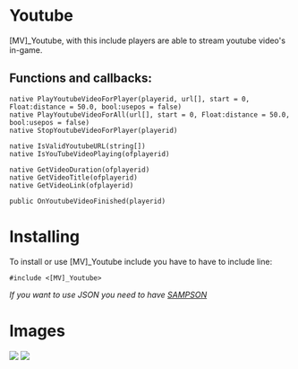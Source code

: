 # Youtube

[MV]_Youtube, with this include players are able to stream youtube video's in-game.

## Functions and callbacks:

```PAWN
native PlayYoutubeVideoForPlayer(playerid, url[], start = 0, Float:distance = 50.0, bool:usepos = false)
native PlayYoutubeVideoForAll(url[], start = 0, Float:distance = 50.0, bool:usepos = false)
native StopYoutubeVideoForPlayer(playerid)

native IsValidYoutubeURL(string[])
native IsYouTubeVideoPlaying(ofplayerid)

native GetVideoDuration(ofplayerid)
native GetVideoTitle(ofplayerid)
native GetVideoLink(ofplayerid)

public OnYoutubeVideoFinished(playerid)
```

# Installing

To install or use [MV]_Youtube include you have to have to include line:
```pawn
#include <[MV]_Youtube>
```

*If you want to use JSON you need to have [SAMPSON](https://github.com/Hual/SAMPSON)*

# Images
<img src="http://puu.sh/oRnMo.jpg" />
<img src="http://puu.sh/oRnNh.png" />
